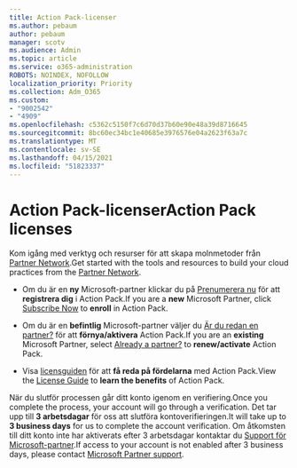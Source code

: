 ```yaml
---
title: Action Pack-licenser
ms.author: pebaum
author: pebaum
manager: scotv
ms.audience: Admin
ms.topic: article
ms.service: o365-administration
ROBOTS: NOINDEX, NOFOLLOW
localization_priority: Priority
ms.collection: Adm_O365
ms.custom:
- "9002542"
- "4909"
ms.openlocfilehash: c5362c5150f7c6d70d37b60e90e48a39d8716645
ms.sourcegitcommit: 8bc60ec34bc1e40685e3976576e04a2623f63a7c
ms.translationtype: MT
ms.contentlocale: sv-SE
ms.lasthandoff: 04/15/2021
ms.locfileid: "51823337"
---
```

# <a name="action-pack-licenses"></a><span data-ttu-id="c2d34-102">Action Pack-licenser</span><span class="sxs-lookup"><span data-stu-id="c2d34-102">Action Pack licenses</span></span>

<span data-ttu-id="c2d34-103">Kom igång med verktyg och resurser för att skapa molnmetoder från [Partner Network](https://aka.ms/MPNActionPack).</span><span class="sxs-lookup"><span data-stu-id="c2d34-103">Get started with the tools and resources to build your cloud practices from the [Partner Network](https://aka.ms/MPNActionPack).</span></span>

- <span data-ttu-id="c2d34-104">Om du är en **ny** Microsoft-partner klickar du på [Prenumerera nu](https://aka.ms/MPNActionPackNew) för att **registrera dig** i Action Pack.</span><span class="sxs-lookup"><span data-stu-id="c2d34-104">If you are a **new** Microsoft Partner, click [Subscribe Now](https://aka.ms/MPNActionPackNew) to **enroll** in Action Pack.</span></span>

- <span data-ttu-id="c2d34-105">Om du är en **befintlig** Microsoft-partner väljer du [Är du redan en partner?](https://aka.ms/MPNActionPackExisting) för att **förnya/aktivera** Action Pack.</span><span class="sxs-lookup"><span data-stu-id="c2d34-105">If you are an **existing** Microsoft Partner, select [Already a partner?](https://aka.ms/MPNActionPackExisting) to **renew/activate** Action Pack.</span></span> 

- <span data-ttu-id="c2d34-106">Visa [licensguiden](https://aka.ms/MPNActionPackGuide) för att **få reda på fördelarna** med Action Pack.</span><span class="sxs-lookup"><span data-stu-id="c2d34-106">View the [License Guide](https://aka.ms/MPNActionPackGuide) to **learn the benefits** of Action Pack.</span></span> 

<span data-ttu-id="c2d34-107">När du slutför processen går ditt konto igenom en verifiering.</span><span class="sxs-lookup"><span data-stu-id="c2d34-107">Once you complete the process, your account will go through a verification.</span></span> <span data-ttu-id="c2d34-108">Det tar upp till **3 arbetsdagar** för oss att slutföra kontoverifieringen.</span><span class="sxs-lookup"><span data-stu-id="c2d34-108">It will take up to **3 business days** for us to complete the account verification.</span></span> <span data-ttu-id="c2d34-109">Om åtkomsten till ditt konto inte har aktiverats efter 3 arbetsdagar kontaktar du [Support för Microsoft-partner](https://aka.ms/MPNActionPackSupport).</span><span class="sxs-lookup"><span data-stu-id="c2d34-109">If access to your account is not enabled after 3 business days, please contact [Microsoft Partner support](https://aka.ms/MPNActionPackSupport).</span></span> 
